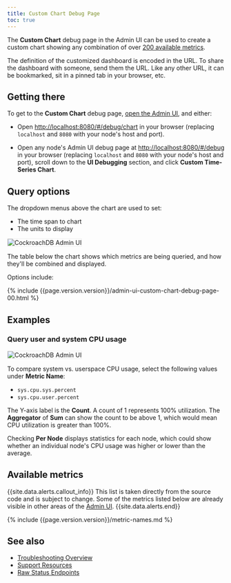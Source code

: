 ```yaml
---
title: Custom Chart Debug Page
toc: true
---
```


The **Custom Chart** debug page in the Admin UI can be used to create a custom chart showing any combination of over [200 available metrics](#available-metrics).

The definition of the customized dashboard is encoded in the URL. To share the dashboard with someone, send them the URL. Like any other URL, it can be bookmarked, sit in a pinned tab in your browser, etc.


## Getting there

To get to the **Custom Chart** debug page, [open the Admin UI](admin-ui-access-and-navigate.html), and either:

- Open <a href="http://localhost:8080/#/debug/chart" data-proofer-ignore>http://localhost:8080/#/debug/chart</a> in your browser (replacing `localhost` and `8080` with your node's host and port).

- Open any node's Admin UI debug page at <a href="http://localhost:8080/#/debug" data-proofer-ignore>http://localhost:8080/#/debug</a> in your browser (replacing `localhost` and `8080` with your node's host and port), scroll down to the **UI Debugging** section, and click **Custom Time-Series Chart**.

## Query options

The dropdown menus above the chart are used to set:

- The time span to chart
- The units to display

<img src="{{ 'images/v2.0/admin-ui-custom-chart-debug-00.png' | relative_url }}" alt="CockroachDB Admin UI" style="border:1px solid #eee;max-width:100%" />

The table below the chart shows which metrics are being queried, and how they'll be combined and displayed.

Options include:

{% include {{page.version.version}}/admin-ui-custom-chart-debug-page-00.html %}

## Examples

### Query user and system CPU usage

<img src="{{ 'images/v2.0/admin-ui-custom-chart-debug-00.png' | relative_url }}" alt="CockroachDB Admin UI" style="border:1px solid #eee;max-width:100%" />

To compare system vs. userspace CPU usage, select the following values under **Metric Name**:

- `sys.cpu.sys.percent`
- `sys.cpu.user.percent`

The Y-axis label is the **Count**. A count of 1 represents 100% utilization. The **Aggregator** of **Sum** can show the count to be above 1, which would mean CPU utilization is greater than 100%.

Checking **Per Node** displays statistics for each node, which could show whether an individual node's CPU usage was higher or lower than the average.

## Available metrics

{{site.data.alerts.callout_info}}
This list is taken directly from the source code and is subject to change. Some of the metrics listed below are already visible in other areas of the [Admin UI](admin-ui-overview.html).
{{site.data.alerts.end}}

{% include {{page.version.version}}/metric-names.md %}

## See also

- [Troubleshooting Overview](troubleshooting-overview.html)
- [Support Resources](support-resources.html)
- [Raw Status Endpoints](monitoring-and-alerting.html#raw-status-endpoints)
